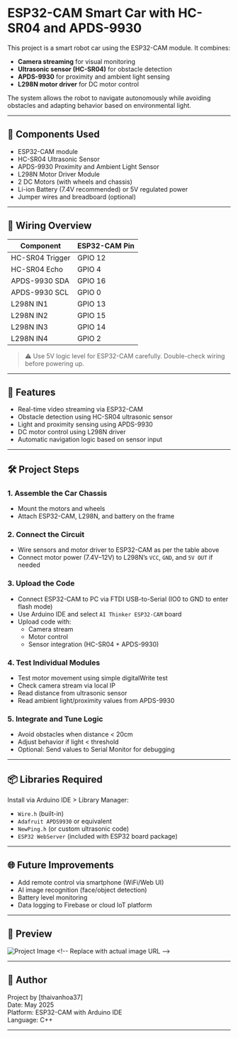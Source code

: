 # ESP32-CAM Smart Car with HC-SR04 and APDS-9930

This project is a smart robot car using the ESP32-CAM module. It combines:
- **Camera streaming** for visual monitoring
- **Ultrasonic sensor (HC-SR04)** for obstacle detection
- **APDS-9930** for proximity and ambient light sensing
- **L298N motor driver** for DC motor control

The system allows the robot to navigate autonomously while avoiding obstacles and adapting behavior based on environmental light.

---

## 🔧 Components Used

- ESP32-CAM module  
- HC-SR04 Ultrasonic Sensor  
- APDS-9930 Proximity and Ambient Light Sensor  
- L298N Motor Driver Module  
- 2 DC Motors (with wheels and chassis)  
- Li-ion Battery (7.4V recommended) or 5V regulated power  
- Jumper wires and breadboard (optional)

---

## 🔌 Wiring Overview

| Component       | ESP32-CAM Pin |
|----------------|---------------|
| HC-SR04 Trigger| GPIO 12       |
| HC-SR04 Echo   | GPIO 4        |
| APDS-9930 SDA  | GPIO 16       |
| APDS-9930 SCL  | GPIO 0        |
| L298N IN1      | GPIO 13       |
| L298N IN2      | GPIO 15       |
| L298N IN3      | GPIO 14       |
| L298N IN4      | GPIO 2        |

> ⚠️ Use 5V logic level for ESP32-CAM carefully. Double-check wiring before powering up.

---

## 🚗 Features

- Real-time video streaming via ESP32-CAM
- Obstacle detection using HC-SR04 ultrasonic sensor
- Light and proximity sensing using APDS-9930
- DC motor control using L298N driver
- Automatic navigation logic based on sensor input

---

## 🛠️ Project Steps

### 1. Assemble the Car Chassis
- Mount the motors and wheels
- Attach ESP32-CAM, L298N, and battery on the frame

### 2. Connect the Circuit
- Wire sensors and motor driver to ESP32-CAM as per the table above
- Connect motor power (7.4V–12V) to L298N’s `VCC`, `GND`, and `5V OUT` if needed

### 3. Upload the Code
- Connect ESP32-CAM to PC via FTDI USB-to-Serial (IO0 to GND to enter flash mode)
- Use Arduino IDE and select `AI Thinker ESP32-CAM` board
- Upload code with:
  - Camera stream
  - Motor control
  - Sensor integration (HC-SR04 + APDS-9930)

### 4. Test Individual Modules
- Test motor movement using simple digitalWrite test
- Check camera stream via local IP
- Read distance from ultrasonic sensor
- Read ambient light/proximity values from APDS-9930

### 5. Integrate and Tune Logic
- Avoid obstacles when distance < 20cm
- Adjust behavior if light < threshold
- Optional: Send values to Serial Monitor for debugging

---

## 📦 Libraries Required

Install via Arduino IDE > Library Manager:
- `Wire.h` (built-in)
- `Adafruit APDS9930` or equivalent
- `NewPing.h` (or custom ultrasonic code)
- `ESP32 WebServer` (included with ESP32 board package)

---

## 🌐 Future Improvements

- Add remote control via smartphone (WiFi/Web UI)
- AI image recognition (face/object detection)
- Battery level monitoring
- Data logging to Firebase or cloud IoT platform

---

## 📸 Preview

![Project Image]([https://example.com/smart-car-image.jpg](https://www.iotzone.vn/wp-content/uploads/2024/03/cach-su-dung-esp32-tim-hieu-so-do-cahn.jpg)) <!-- Replace with actual image URL -->

---

## 🧠 Author

Project by [thaivanhoa37]  
Date: May 2025  
Platform: ESP32-CAM with Arduino IDE  
Language: C++

---
